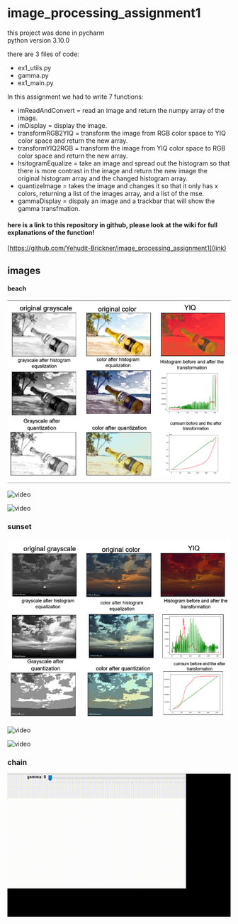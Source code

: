 # image_processing_assignment1


this project was done in pycharm
<br> python version 3.10.0

there are 3 files of code:
- ex1_utils.py
- gamma.py
- ex1_main.py

In this assignment we had to write 7 functions:
- imReadAndConvert = read an image and return the numpy array of the image.
- imDisplay = display the image.
- transformRGB2YIQ = transform the image from RGB color space to YIQ color space and return the new array.
- transformYIQ2RGB = transform the image from YIQ color space to RGB color space and return the new array.
- hsitogramEqualize = take an image and spread out the histogram so that there is more contrast in the image and return the new image the original histogram array and the changed histogram array.
- quantizeImage = takes the image and changes it so that it only has x colors, returning a list of the images array, and a list of the mse.
- gammaDisplay = dispaly an image and a trackbar that will show the gamma transfmation.

#### here is a link to this repository in github, please look at the wiki for full explanations of the function!


[https://github.com/Yehudit-Brickner/image_processing_assignment1](link)

## images

#### beach 
![image](https://github.com/Yehudit-Brickner/image_processing_assignment1/blob/main/readme_pics/beach_imgs.png)
  
![video](https://github.com/Yehudit-Brickner/image_processing_assignment1/blob/main/readme_pics/beach_gray.gif)

![video](https://github.com/Yehudit-Brickner/image_processing_assignment1/blob/main/readme_pics/beach_color.gif)

 ### sunset
![image](https://github.com/Yehudit-Brickner/image_processing_assignment1/blob/main/readme_pics/sunset_images.png)
  
![video](https://github.com/Yehudit-Brickner/image_processing_assignment1/blob/main/readme_pics/sunset_gray.gif)
  
![video](https://github.com/Yehudit-Brickner/image_processing_assignment1/blob/main/readme_pics/sunset_color.gif)

### chain 
![video](https://github.com/Yehudit-Brickner/image_processing_assignment1/blob/main/readme_pics/chain.gif)




